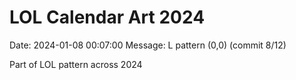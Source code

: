 # LOL Calendar Art 2024

Date: 2024-01-08 00:07:00
Message: L pattern (0,0) (commit 8/12)

Part of LOL pattern across 2024
